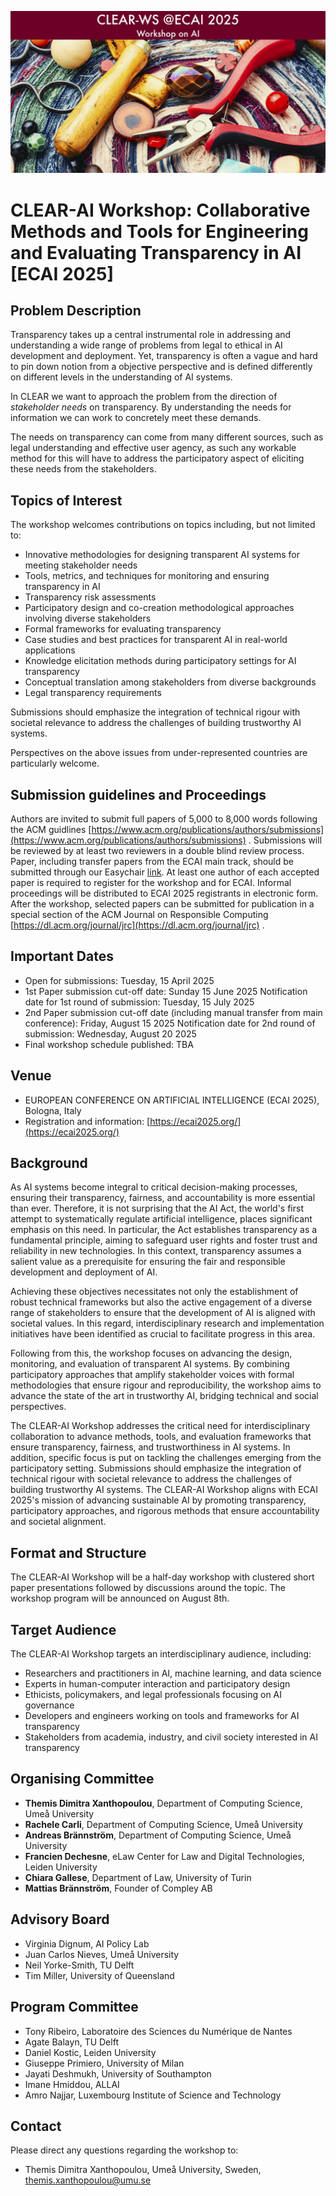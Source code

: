 ![CLEAR-AI Workshop Banner](workshop.jpg)

# CLEAR-AI Workshop: Collaborative Methods and Tools for Engineering and Evaluating Transparency in AI [ECAI 2025]

## Problem Description
Transparency takes up a central instrumental role in addressing and understanding a wide range of problems from legal to ethical in AI development and deployment. Yet, transparency is often a vague and hard to pin down notion from a objective perspective and is defined differently on different levels in the understanding of AI systems.

In CLEAR we want to approach the problem from the direction of *stakeholder needs* on transparency. By understanding the needs for information we can work to concretely meet these demands. 

The needs on transparency can come from many different sources, such as legal understanding and effective user agency, as such any workable method for this will have to address the participatory aspect of eliciting these needs from the stakeholders.

## Topics of Interest
The workshop welcomes contributions on topics including, but not limited to:
- Innovative methodologies for designing transparent AI systems for meeting stakeholder needs
- Tools, metrics, and techniques for monitoring and ensuring transparency in AI
- Transparency risk assessments
- Participatory design and co-creation methodological approaches involving diverse stakeholders
- Formal frameworks for evaluating transparency
- Case studies and best practices for transparent AI in real-world applications
- Knowledge elicitation methods during participatory settings for AI transparency
- Conceptual translation among stakeholders from diverse backgrounds
- Legal transparency requirements

Submissions should emphasize the integration of technical rigour with societal relevance to address the challenges of building trustworthy AI systems. 

Perspectives on the above issues from under-represented countries are particularly welcome.

## Submission guidelines and Proceedings
Authors are invited to submit full papers of 5,000 to 8,000 words following the ACM guidlines [https://www.acm.org/publications/authors/submissions](https://www.acm.org/publications/authors/submissions) . Submissions will be reviewed by at least two reviewers in a double blind review process. Paper, including transfer papers from the ECAI main track, should be submitted through our Easychair [link](https://easychair.org/conferences?conf=clearwsecai2025). At least one author of each accepted paper is required to register for the workshop and for ECAI. Informal proceedings will be distributed to ECAI 2025 registrants in electronic form.
After the workshop, selected papers can be submitted for publication in a special section of the ACM Journal on Responsible Computing [https://dl.acm.org/journal/jrc](https://dl.acm.org/journal/jrc) .

## Important Dates
- Open for submissions: Tuesday, 15 April 2025
- 1st Paper submission cut-off date: Sunday 15 June 2025
  Notification date for 1st round of submission: Tuesday, 15 July 2025
- 2nd Paper submission cut-off date (including manual transfer from main conference): Friday, August 15 2025
  Notification date for 2nd round of submission: Wednesday, August 20 2025
- Final workshop schedule published: TBA

## Venue
- EUROPEAN CONFERENCE ON ARTIFICIAL INTELLIGENCE (ECAI 2025), Bologna, Italy
- Registration and information: [https://ecai2025.org/](https://ecai2025.org/)


## Background
As AI systems become integral to critical decision-making processes, ensuring their transparency, fairness, and accountability is more essential than ever. Therefore, it is not surprising that the AI Act, the world's first attempt to systematically regulate artificial intelligence, places significant emphasis on this need. In particular, the Act establishes transparency as a fundamental principle, aiming to safeguard user rights and foster trust and reliability in new technologies. In this context, transparency assumes a salient value as a prerequisite for ensuring the fair and responsible development and deployment of AI.

Achieving these objectives necessitates not only the establishment of robust technical frameworks but also the active engagement of a diverse range of stakeholders to ensure that the development of AI is aligned with societal values. In this regard, interdisciplinary research and implementation initiatives have been identified as crucial to facilitate progress in this area.

Following from this, the workshop focuses on advancing the design, monitoring, and evaluation of transparent AI systems. By combining participatory approaches that amplify stakeholder voices with formal methodologies that ensure rigour and reproducibility, the workshop aims to advance the state of the art in trustworthy AI, bridging technical and social perspectives.

The CLEAR-AI Workshop addresses the critical need for interdisciplinary collaboration to advance methods, tools, and evaluation frameworks that ensure transparency, fairness, and trustworthiness in AI systems. In addition, specific focus is put on tackling the challenges emerging from the participatory setting. Submissions should emphasize the integration of technical rigour with societal relevance to address the challenges of building trustworthy AI systems. The CLEAR-AI Workshop aligns with ECAI 2025's mission of advancing sustainable AI by promoting transparency, participatory approaches, and rigorous methods that ensure accountability and societal alignment.


## Format and Structure
The CLEAR-AI Workshop will be a half-day workshop with clustered short paper presentations followed by discussions around the topic. The workshop program will be announced on August 8th.


## Target Audience
The CLEAR-AI Workshop targets an interdisciplinary audience, including:
- Researchers and practitioners in AI, machine learning, and data science
- Experts in human-computer interaction and participatory design
- Ethicists, policymakers, and legal professionals focusing on AI governance
- Developers and engineers working on tools and frameworks for AI transparency
- Stakeholders from academia, industry, and civil society interested in AI transparency

## Organising Committee
- **Themis Dimitra Xanthopoulou**, Department of Computing Science, Umeå University
- **Rachele Carli**, Department of Computing Science, Umeå University
- **Andreas Brännström**, Department of Computing Science, Umeå University
- **Francien Dechesne**, eLaw Center for Law and Digital Technologies, Leiden University
- **Chiara Gallese**, Department of Law, University of Turin
- **Mattias Brännström**, Founder of Compley AB

## Advisory Board
- Virginia Dignum, AI Policy Lab
- Juan Carlos Nieves, Umeå University
- Neil Yorke-Smith, TU Delft
- Tim Miller, University of Queensland

## Program Committee
- Tony Ribeiro, Laboratoire des Sciences du Numérique de Nantes
- Agate Balayn, TU Delft
- Daniel Kostic, Leiden University
- Giuseppe Primiero, University of Milan
- Jayati Deshmukh, University of Southampton
- Imane Hmiddou, ALLAI
- Amro Najjar, Luxembourg Institute of Science and Technology

## Contact
Please direct any questions regarding the workshop to:
- Themis Dimitra Xanthopoulou, Umeå University, Sweden, [themis.xanthopoulou@umu.se](mailto:themis.xanthopoulou@umu.se)

